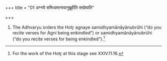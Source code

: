 +++
title = "01 अग्नये समिध्यमानायानुब्रूहीति सम्प्रेष्यति"

+++
1. The Adhvaryu orders the Hotr̥ agnaye samidhyamānāyānubrūhi (“do you recite verses for Agni being enkindled”) or samidhyamānāyānubrūhi (“do you recite verses for being enkindled").[^1]  

[^1]: For the work of the Hotr̥ at this stage see XXIV.11.16.  
